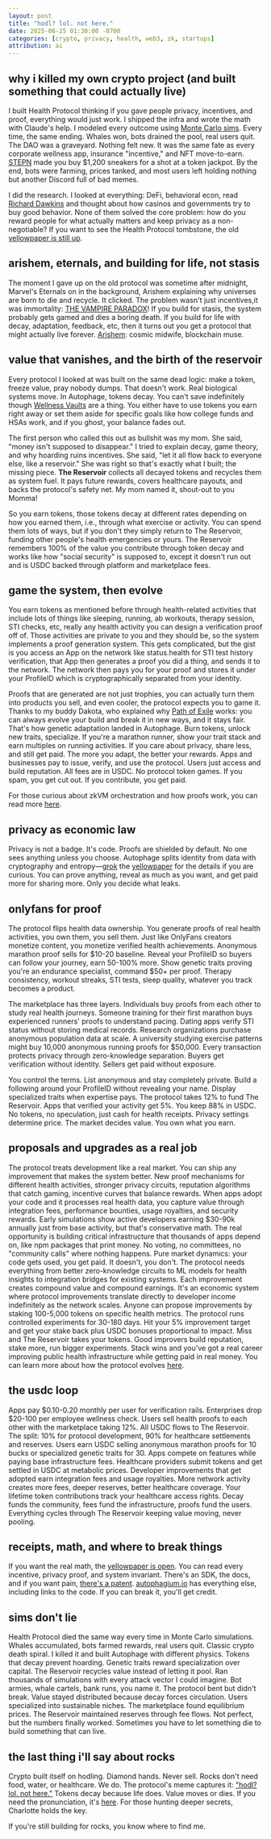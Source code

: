 ```yaml
---
layout: post
title: "hodl? lol. not here."
date: 2025-06-25 01:30:00 -0700
categories: [crypto, privacy, health, web3, zk, startups]
attribution: ai
---
```


## why i killed my own crypto project (and built something that could actually live)

I built Health Protocol thinking if you gave people privacy, incentives, and proof, everything would just work. I shipped the infra and wrote the math with Claude's help. I modeled every outcome using [Monte Carlo sims](https://en.wikipedia.org/wiki/Monte_Carlo_method). Every time, the same ending. Whales won, bots drained the pool, real users quit. The DAO was a graveyard. Nothing felt new. It was the same fate as every corporate wellness app, insurance "incentive," and NFT move-to-earn. [STEPN](https://www.reddit.com/r/CryptoCurrency/comments/11qaopr/the_end_of_stepn_and_why_public_are_confused/) made you buy $1,200 sneakers for a shot at a token jackpot. By the end, bots were farming, prices tanked, and most users left holding nothing but another Discord full of bad memes. 

I did the research. I looked at everything: DeFi, behavioral econ, read [Richard Dawkins](https://en.wikipedia.org/wiki/Richard_Dawkins) and thought about how casinos and governments try to buy good behavior. None of them solved the core problem: how do you reward people for what actually matters and keep privacy as a non-negotiable? If you want to see the Health Protocol tombstone, the old [yellowpaper is still up](https://healthprotocol.network/yp).

## arishem, eternals, and building for life, not stasis

The moment I gave up on the old protocol was sometime after midnight, Marvel's Eternals on in the background, Arishem explaining why universes are born to die and recycle. It clicked. The problem wasn't just incentives,it was immortality: [THE VAMPIRE PARADOX](https://autophagium.io/?q=vampire+paradox)! If you build for stasis, the system probably gets gamed and dies a boring death. If you build for life with decay, adaptation, feedback, etc, then it turns out you get a protocol that might actually live forever. [Arishem](https://marvelcinematicuniverse.fandom.com/wiki/Arishem): cosmic midwife, blockchain muse.

## value that vanishes, and the birth of the reservoir

Every protocol I looked at was built on the same dead logic: make a token, freeze value, pray nobody dumps. That doesn't work. Real biological systems move. In Autophage, tokens decay. You can't save indefinitely though [Wellness Vaults](https://autophagium.io/?q=what+is+a+wellness+vault) are a thing. You either have to use tokens you earn right away or set them aside for specific goals like how college funds and HSAs work, and if you ghost, your balance fades out.

The first person who called this out as bullshit was my mom. She said, "money isn't supposed to disappear." I tried to explain decay, game theory, and why hoarding ruins incentives. She said, "let it all flow back to everyone else, like a reservoir." She was right so that's exactly what I built; the missing piece. **The Reservoir** collects all decayed tokens and recycles them as system fuel. It pays future rewards, covers healthcare payouts, and backs the protocol's safety net. My mom named it, shout-out to you Momma!

So you earn tokens, those tokens decay at different rates depending on how you earned them, i.e., through what exercise or activity. You can spend them lots of ways, but if you don't they simply return to The Reservoir, funding other people's health emergencies or yours. The Reservoir remembers 100% of the value you contribute through token decay and works like how "social security" is supposed to, except it doesn't run out and is USDC backed through platform and marketplace fees. 


## game the system, then evolve

You earn tokens as mentioned before through health-related activities that include lots of things like sleeping, running, ab workouts, therapy session, STI checks, etc, really any health activity you can design a verification proof off of. Those activities are private to you and they should be, so the system implements a proof generation system. This gets complicated, but the gist is you access an App on the network like status.health for STI test history verification, that App then generates a proof you did a thing, and sends it to the network. The network then pays you for your proof and stores it under your ProfileID which is cryptographically separated from your identity.  

Proofs that are generated are not just trophies, you can actually turn them into products you sell, and even cooler, the protocol expects you to game it. Thanks to my buddy Dakota, who explained why [Path of Exile](https://www.pathofexile.com/) works: you can always evolve your build and break it in new ways, and it stays fair. That's how genetic adaptation landed in Autophage. Burn tokens, unlock new traits, specialize. If you're a marathon runner, show your trait stack and earn multiples on running activities. If you care about privacy, share less, and still get paid. The more you adapt, the better your rewards. Apps and businesses pay to issue, verify, and use the protocol. Users just access and build reputation. All fees are in USDC. No protocol token games. If you spam, you get cut out. If you contribute, you get paid.

For those curious about zkVM orchestration and how proofs work, you can read more [here](https://autophagium.io/?q=how+does+verification+work%3F).

## privacy as economic law

Privacy is not a badge. It's code. Proofs are shielded by default. No one sees anything unless you choose. Autophage splits identity from data with cryptography and entropy—[grok](https://en.wikipedia.org/wiki/Grok) the [yellowpaper](https://autophagium.io/?q=yp) for the details if you are curious. You can prove anything, reveal as much as you want, and get paid more for sharing more. Only you decide what leaks.

## onlyfans for proof

The protocol flips health data ownership. You generate proofs of real health activities, you own them, you sell them. Just like OnlyFans creators monetize content, you monetize verified health achievements. Anonymous marathon proof sells for $10-20 baseline. Reveal your ProfileID so buyers can follow your journey, earn 50-100% more. Show genetic traits proving you're an endurance specialist, command $50+ per proof. Therapy consistency, workout streaks, STI tests, sleep quality, whatever you track becomes a product.

The marketplace has three layers. Individuals buy proofs from each other to study real health journeys. Someone training for their first marathon buys experienced runners' proofs to understand pacing. Dating apps verify STI status without storing medical records. Research organizations purchase anonymous population data at scale. A university studying exercise patterns might buy 10,000 anonymous running proofs for $50,000. Every transaction protects privacy through zero-knowledge separation. Buyers get verification without identity. Sellers get paid without exposure.

You control the terms. List anonymous and stay completely private. Build a following around your ProfileID without revealing your name. Display specialized traits when expertise pays. The protocol takes 12% to fund The Reservoir. Apps that verified your activity get 5%. You keep 88% in USDC. No tokens, no speculation, just cash for health receipts. Privacy settings determine price. The market decides value. You own what you earn.

## proposals and upgrades as a real job

The protocol treats development like a real market. You can ship any improvement that makes the system better. New proof mechanisms for different health activities, stronger privacy circuits, reputation algorithms that catch gaming, incentive curves that balance rewards. When apps adopt your code and it processes real health data, you capture value through integration fees, performance bounties, usage royalties, and security rewards. Early simulations show active developers earning $30-90k annually just from base activity, but that's conservative math. The real opportunity is building critical infrastructure that thousands of apps depend on, like npm packages that print money. No voting, no committees, no "community calls" where nothing happens. Pure market dynamics: your code gets used, you get paid. It doesn't, you don't. The protocol needs everything from better zero-knowledge circuits to ML models for health insights to integration bridges for existing systems. Each improvement creates compound value and compound earnings. It's an economic system where protocol improvements translate directly to developer income indefinitely as the network scales. Anyone can propose improvements by staking 100-5,000 tokens on specific health metrics. The protocol runs controlled experiments for 30-180 days. Hit your 5% improvement target and get your stake back plus USDC bonuses proportional to impact. Miss and The Reservoir takes your tokens. Good improvers build reputation, stake more, run bigger experiments. Stack wins and you've got a real career improving public health infrastructure while getting paid in real money. You can learn more about how the protocol evolves [here](https://autophagium.io/?q=network+adaptation).

## the usdc loop

Apps pay $0.10-0.20 monthly per user for verification rails. Enterprises drop $20-100 per employee wellness check. Users sell health proofs to each other with the marketplace taking 12%. All USDC flows to The Reservoir. The split: 10% for protocol development, 90% for healthcare settlements and reserves. Users earn USDC selling anonymous marathon proofs for 10 bucks or specialized genetic traits for 30. Apps compete on features while paying base infrastructure fees. Healthcare providers submit tokens and get settled in USDC at metabolic prices. Developer improvements that get adopted earn integration fees and usage royalties. More network activity creates more fees, deeper reserves, better healthcare coverage. Your lifetime token contributions track your healthcare access rights. Decay funds the community, fees fund the infrastructure, proofs fund the users. Everything cycles through The Reservoir keeping value moving, never pooling.

## receipts, math, and where to break things

If you want the real math, the [yellowpaper is open](https://autophagium.io/yp). You can read every incentive, privacy proof, and system invariant. There's an SDK, the docs, and if you want pain, [there's a patent](https://drive.google.com/file/d/1_4DmuODdSGVrdFsH3eMu758Moij-I_vp/view). [autophagium.io](https://autophagium.io) has everything else, including links to the code. If you can break it, you'll get credit.

## sims don't lie

Health Protocol died the same way every time in Monte Carlo simulations. Whales accumulated, bots farmed rewards, real users quit. Classic crypto death spiral. I killed it and built Autophage with different physics. Tokens that decay prevent hoarding. Genetic traits reward specialization over capital. The Reservoir recycles value instead of letting it pool. Ran thousands of simulations with every attack vector I could imagine. Bot armies, whale cartels, bank runs, you name it. The protocol bent but didn't break. Value stayed distributed because decay forces circulation. Users specialized into sustainable niches. The marketplace found equilibrium prices. The Reservoir maintained reserves through fee flows. Not perfect, but the numbers finally worked. Sometimes you have to let something die to build something that can live.

## the last thing i'll say about rocks

Crypto built itself on hodling. Diamond hands. Never sell. Rocks don't need food, water, or healthcare. We do. The protocol's meme captures it: ["hodl? lol. not here."](https://autophagium.io/?q=hodl%3F+lol.+not+here.) Tokens decay because life does. Value moves or dies. If you need the pronunciation, it's [here](https://autophagium.io/?q=how+to+say). For those hunting deeper secrets, Charlotte holds the key.

<!-- the first clue in national treasure -->

If you're still building for rocks, you know where to find me.